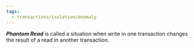 ```yaml
---
tags:
  - transactions/isolation/anomaly
---
```

***Phantom Read*** is called a situation when write in one transaction changes the result of a read in another transaction.